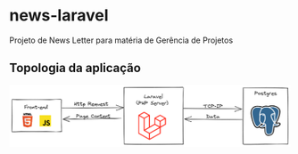 # news-laravel

Projeto de News Letter para matéria de Gerência de Projetos

## Topologia da aplicação

![topologia](./diagramas/struture.excalidraw.png)
